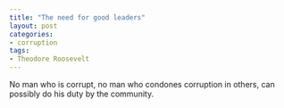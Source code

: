 ```yaml
---
title: "The need for good leaders"
layout: post
categories:
- corruption
tags:
- Theodore Roosevelt
---
```


No man who is corrupt, no man who condones corruption in others, can possibly do his duty by the community.